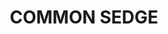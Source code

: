 ---
title: "COMMON SEDGE"
price: "TBA"
desc: "Opis nije dostupan"
img_path: "/assets/img/A.MIG-8456.jpg"
brand: AMMO
available: true
cat: "dioramas"
subcat: "LASER CUT PLANTS"
subsubcat: "SS"
---